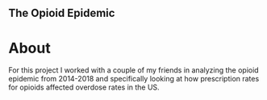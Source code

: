 ## The Opioid Epidemic
# About
For this project I worked with a couple of my friends in analyzing the opioid epidemic from 2014-2018 and specifically looking at how prescription rates for opioids affected overdose rates in the US. 
